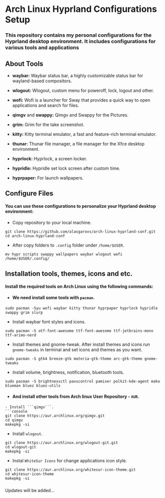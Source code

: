 # Arch Linux Hyprland Configurations Setup

### This repository contains my personal configurations for the Hyprland desktop environment. It includes configurations for various tools and applications


## About Tools

- **waybar:**  Waybar status bar, a highly customizable status bar for wayland-based compositors.

- **wlogout:** Wlogout, custom menu for poweroff, lock, logout and other.

- **wofi:**  Wofi is a launcher for Sway that provides a quick way to open applications and search for files.

- **qimgv** and **swappy:** Qimgv and Swappy for the Pictures.

- **grim:** Grim for the take screenshot.

- **kitty:**  Kitty terminal emulator, a fast and feature-rich terminal emulator.

- **thunar:**  Thunar file manager, a file manager for the Xfce desktop environment.

- **hyprlock:**  Hyprlock, a screen locker.

- **hypridle:** Hypridle set lock screen after custom time.

- **hyprpaper:**  For launch wallpapers.


## Configure Files

#### You can use these configurations to personalize your Hyprland desktop environment:
 
- Copy repository to your local machine.
```console
git clone https://github.com/alasgarovs/arch-linux-hyprland-conf.git
cd arch-linux-hyprland-conf
```

- After copy folders to ```.config``` folder under ```/home/$USER```.
```console
mv hypr scripts swappy wallpapers waybar wlogout wofi /home/$USER/.config/
```


## Installation tools, themes, icons and etc.
   
#### Install the required tools on Arch Linux using the following commands:

- #### We need install some tools with ```pacman```.
```console
sudo pacman -Syu wofi waybar kitty thunar hyprpaper hyprlock hypridle swappy grim slurp
```
- Install waybar font styles and icons.
 ```console
 sudo pacman -S otf-font-awesome ttf-font-awesome ttf-jetbrains-mono ttf-arimo-nerd
 ```
- Install themes and gnome-tweak. After install themes and icons run ```gnome-tweaks``` in terminal and set icons and themes as you want.
 ```console
 sudo pacman -S gtk4 breeze-gtk materia-gtk-theme arc-gtk-theme gnome-tweaks
 ```
- Install volume, brightness, notification, bluetooth tools.
 ```console
 sudo pacman -S brightnessctl pavucontrol pamixer polkit-kde-agent mako blueman bluez bluez-utils
 ```

- #### And install other tools from Arch linux User Repository - ```AUR```.
 ```
- Install ```qimgv```.
 ```console
 git clone https://aur.archlinux.org/qimgv.git
 cd qimgv
 makepkg -si
 ```
- Install ```wlogout```.
 ```console
 git clone https://aur.archlinux.org/wlogout-git.git
 cd wlogout-git
 makepkg -si
 ```
- Instal ```WhiteSur Icons``` for change applications icon style.
 ```console
 git clone https://aur.archlinux.org/whitesur-icon-theme.git
 cd whitesur-icon-theme
 makepkg -si
 ```

### 

Updates will be added...
